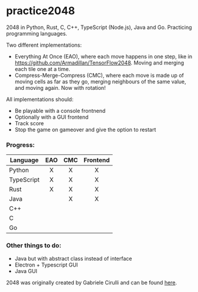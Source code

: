 # practice2048
2048 in Python, Rust, C, C++, TypeScript (Node.js), Java and Go. Practicing programming languages.

Two different implementations:
* Everything At Once (EAO), where each move happens in one step, like in https://github.com/Armadillan/TensorFlow2048. Moving and merging each tile one at a time.
* Compress-Merge-Compress (CMC), where each move is made up of moving cells as far as they go, merging neighbours of the same value, and moving again. Now with rotation!

All implementations should:
* Be playable with a console frontnend
* Optionally with a GUI frontend
* Track score
* Stop the game on gameover and give the option to restart

### Progress:
| Language   | EAO | CMC | Frontend |
|------------|:---:|:---:|:--------:|
| Python     |  X  |  X  |     X    |
| TypeScript |  X  |  X  |     X    |
| Rust       |  X  |  X  |     X    |
| Java       |     |  X  |     X    |
| C++        |     |     |          |
| C          |     |     |          |
| Go         |     |     |          |

### Other things to do:
* Java but with abstract class instead of interface
* Electron + Typescript GUI
* Java GUI

2048 was originally created by Gabriele Cirulli and can be found [here](https://play2048.co/).
